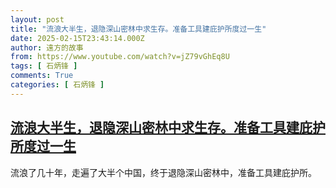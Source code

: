 ```yaml
---
layout: post
title: "流浪大半生，退隐深山密林中求生存。准备工具建庇护所度过一生"
date: 2025-02-15T23:43:14.000Z
author: 遠方的故事
from: https://www.youtube.com/watch?v=jZ79vGhEq8U
tags: [ 石炳锋 ]
comments: True
categories: [ 石炳锋 ]
---
```

<!--1739662994000-->
[流浪大半生，退隐深山密林中求生存。准备工具建庇护所度过一生](https://www.youtube.com/watch?v=jZ79vGhEq8U)
------

<div>
流浪了几十年，走遍了大半个中国，终于退隐深山密林中，准备工具建庇护所。
</div>
